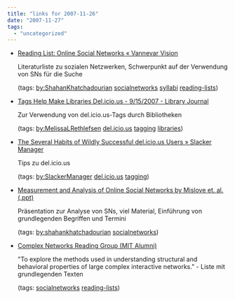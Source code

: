 ```yaml
---
title: "links for 2007-11-26"
date: "2007-11-27"
tags: 
  - "uncategorized"
---
```


- [Reading List: Online Social Networks « Vannevar Vision](http://vannevarvision.wordpress.com/2007/10/11/reading-list-online-social-networks/)
    
    Literaturliste zu sozialen Netzwerken, Schwerpunkt auf der Verwendung von SNs für die Suche
    
    (tags: [by:ShahanKhatchadourian](http://del.icio.us/heinzwittenbrink/by:ShahanKhatchadourian) [socialnetworks](http://del.icio.us/heinzwittenbrink/socialnetworks) [syllabi](http://del.icio.us/heinzwittenbrink/syllabi) [reading-lists](http://del.icio.us/heinzwittenbrink/reading-lists))
    
- [Tags Help Make Libraries Del.icio.us - 9/15/2007 - Library Journal](http://www.libraryjournal.com/article/CA6476403.html)
    
    Zur Verwendung von del.icio.us-Tags durch Bibliotheken
    
    (tags: [by:MelissaLRethlefsen](http://del.icio.us/heinzwittenbrink/by:MelissaLRethlefsen) [del.icio.us](http://del.icio.us/heinzwittenbrink/del.icio.us) [tagging](http://del.icio.us/heinzwittenbrink/tagging) [libraries](http://del.icio.us/heinzwittenbrink/libraries))
    
- [The Several Habits of Wildly Successful del.icio.us Users » Slacker Manager](http://www.slackermanager.com/2005/12/the_several_hab.html)
    
    Tips zu del.icio.us
    
    (tags: [by:SlackerManager](http://del.icio.us/heinzwittenbrink/by:SlackerManager) [del.icio.us](http://del.icio.us/heinzwittenbrink/del.icio.us) [tagging](http://del.icio.us/heinzwittenbrink/tagging))
    
- [Measurement and Analysis of Online Social Networks by Mislove et. al. (.ppt)](http://vannevarvision.files.wordpress.com/2007/10/presentation_shahan_measurement_and_analysis.ppt)
    
    Präsentation zur Analyse von SNs, viel Material, Einführung von grundlegenden Begriffen und Termini
    
    (tags: [by:shahankhatchadourian](http://del.icio.us/heinzwittenbrink/by:shahankhatchadourian) [socialnetworks](http://del.icio.us/heinzwittenbrink/socialnetworks))
    
- [Complex Networks Reading Group (MIT Alumni)](http://alumni.media.mit.edu/~tanzeem/cohn/CoHN.htm)
    
    "To explore the methods used in understanding structural and behavioral properties of large complex interactive networks." - Liste mit grundlegenden Texten
    
    (tags: [socialnetworks](http://del.icio.us/heinzwittenbrink/socialnetworks) [reading-lists](http://del.icio.us/heinzwittenbrink/reading-lists))
